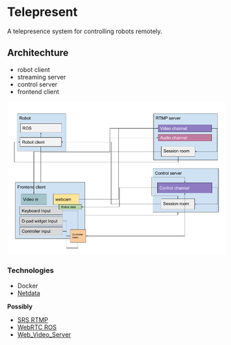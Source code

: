 # Telepresent
A telepresence system for controlling robots remotely.

## Architechture

* robot client
* streaming server
* control server
* frontend client

![system diagram](./docs/img/diagram.png)


### Technologies
* Docker
* [Netdata](https://github.com/netdata/netdata/tree/master/packaging/docker)

**Possibly**
* [SRS RTMP](https://github.com/ossrs/srs)
* [WebRTC ROS](https://github.com/RobotWebTools/webrtc_ros/tree/master/webrtc_ros)
* [Web_Video_Server](https://github.com/RobotWebTools/web_video_server)